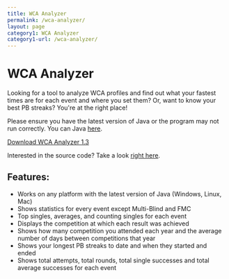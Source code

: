 ```yaml
---
title: WCA Analyzer
permalink: /wca-analyzer/
layout: page
category1: WCA Analyzer
category1-url: /wca-analyzer/
---
```


WCA Analyzer
===================

Looking for a tool to analyze WCA profiles and find out what your fastest times are for each event and where you set them? Or, want to know your best PB streaks? You're at the right place!

Please ensure you have the latest version of Java or the program may not run correctly. You can Java [here](https://java.com/en/download/).

[Download WCA Analyzer 1.3](../wca-analyzer-1.3.jar)

Interested in the source code? Take a look [right here](https://github.com/UnsolvedCypher/wca-analyzer).

## Features:

* Works on any platform with the latest version of Java (Windows, Linux, Mac)
* Shows statistics for every event except Multi-Blind and FMC
* Top singles, averages, and counting singles for each event
* Displays the competition at which each result was achieved
* Shows how many competition you attended each year and the average number of days between competitions that year
* Shows your longest PB streaks to date and when they started and ended
* Shows total attempts, total rounds, total single successes and total average successes for each event
